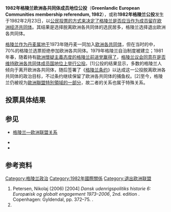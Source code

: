 **1982年格陵兰欧洲各共同体成员地位公投**（**Greenlandic European Communities membership
referendum,
1982**），或称**1982年格陵兰公投**发生于1982年2月23日，以[公民投票的方式来决定了](../Page/公民投票.md "wikilink")[格陵兰是否应当作为成员留在](../Page/格陵兰.md "wikilink")[欧洲经济共同体](https://zh.wikipedia.org/wiki/欧洲经济共同体 "wikilink")。其结果是选择脱离欧洲各共同体的选民居多，格陵兰选择退出欧洲各共同体。

[格陵兰作为](../Page/格陵兰.md "wikilink")[丹麦属地于](https://zh.wikipedia.org/wiki/丹麦 "wikilink")1973年随丹麦一同加入[欧洲各共同体](../Page/欧洲各共同体.md "wikilink")，但在当时的中，70%的格陵兰选票拒绝参加欧洲各共同体。1979年格陵兰自治制度被建立；1981年春，随着持有[歐洲懷疑主義态度的格陵兰](../Page/歐洲懷疑主義.md "wikilink")[前进党赢得了](../Page/前进_\(政党\).md "wikilink")，[格陵兰议会同意在是否维持欧洲各共同体成员国地位上举行公投](../Page/格陵兰议会.md "wikilink")。\[1\]公投的结果显示，多数的格陵兰人倾向于离开欧洲各共同体，随后签署了《[格陵兰条约](../Page/格陵兰条约.md "wikilink")》以达成这一公投脱离欧洲各共同体的政治目标，不过条约继续保留了欧洲各共同体的捕鱼权。\[2\]至今，格陵兰仍被视为[歐洲聯盟特別領域的一部分](../Page/歐洲聯盟特別領域.md "wikilink")，故二者的关系也属于特殊关系。

## 投票具体结果

## 参见

  - [格陵兰—欧洲联盟关系](../Page/格陵兰—欧洲联盟关系.md "wikilink")

  -
  -
## 参考资料

[Category:格陵兰政治](https://zh.wikipedia.org/wiki/Category:格陵兰政治 "wikilink")
[Category:1982年國際關係](https://zh.wikipedia.org/wiki/Category:1982年國際關係 "wikilink")
[Category:退出欧洲联盟](https://zh.wikipedia.org/wiki/Category:退出欧洲联盟 "wikilink")

1.  Petersen, Nikolaj (2006) \[2004\] *Dansk udenrigspolitiks historie
    6: Europæisk og globalt engagement 1973–2006*, 2nd. edition .
    Copenhagen: Gyldendal, pp. 372–75. .
2.